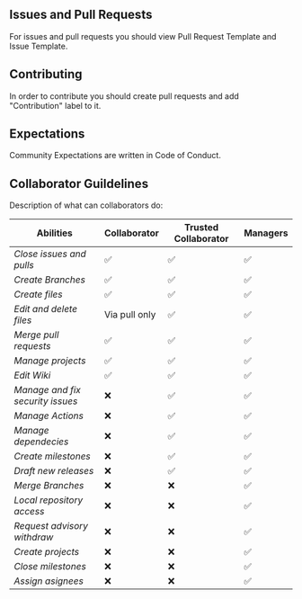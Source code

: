 ## Issues and Pull Requests
For issues and pull requests you 
should view Pull Request Template
and Issue Template.

## Contributing
In order to contribute you should
create pull requests and add
"Contribution" label to it.

## Expectations
Community Expectations are written
in Code of Conduct.

## Collaborator Guildelines
Description of what can collaborators do:

| Abilities | Collaborator | Trusted Collaborator | Managers |
| --- | --- | --- | --- |
| *Close issues and pulls* | :white_check_mark: | :white_check_mark: | :white_check_mark: |
| *Create Branches* | :white_check_mark: | :white_check_mark: | :white_check_mark: |
| *Create files* | :white_check_mark: | :white_check_mark: | :white_check_mark: |
| *Edit and delete files* | Via pull only | :white_check_mark: | :white_check_mark: |
| *Merge pull requests* | :white_check_mark: | :white_check_mark: | :white_check_mark: |
| *Manage projects* |  :white_check_mark: | :white_check_mark: | :white_check_mark: |
| *Edit Wiki* | :white_check_mark: | :white_check_mark: | :white_check_mark: |
| *Manage and fix security issues* | :x: | :white_check_mark: | :white_check_mark: |
| *Manage Actions* | :x: | :white_check_mark: | :white_check_mark: |
| *Manage dependecies*  | :x: | :white_check_mark: | :white_check_mark: |
| *Create milestones* | :x: | :white_check_mark: | :white_check_mark: |
| *Draft new releases*  | :x: | :white_check_mark: | :white_check_mark: |
| *Merge Branches* | :x: | :x: | :white_check_mark: |
| *Local repository access*  | :x: | :x: | :white_check_mark: |
| *Request advisory withdraw* | :x: | :x: | :white_check_mark: |
| *Create projects* | :x: | :x: | :white_check_mark: |
| *Close milestones* | :x: | :x: | :white_check_mark: |
| *Assign asignees* | :x: | :x: | :white_check_mark: |
